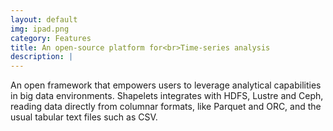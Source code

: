 ```yaml
---
layout: default
img: ipad.png
category: Features
title: An open-source platform for<br>Time-series analysis
description: |
---
```

An open framework that empowers users to leverage analytical capabilities in big data environments. Shapelets integrates with HDFS, Lustre and Ceph, reading data directly from columnar formats, like Parquet and ORC, and the usual tabular text files such as CSV.
